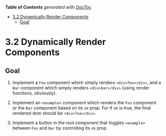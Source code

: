 <!-- START doctoc generated TOC please keep comment here to allow auto update -->
<!-- DON'T EDIT THIS SECTION, INSTEAD RE-RUN doctoc TO UPDATE -->
**Table of Contents**  *generated with [DocToc](https://github.com/thlorenz/doctoc)*

- [3.2 Dynamically Render Components](#32-dynamically-render-components)
  - [Goal](#goal)

<!-- END doctoc generated TOC please keep comment here to allow auto update -->

# 3.2 Dynamically Render Components

## Goal

1. Implement a `Foo` component which simply renders `<div>foo</div>`, and a `Bar` component which simply renders `<div>bar</div>` (using render functions, obviously).

2. Implement an `<example>` component which renders the `Foo` component or the `Bar` component based on its `ok` prop. For <example> if `ok` is true, the final rendered dom should be `<div>foo</div>`.

3. Implement a button in the root component that toggles `<example>` between `Foo` and `Bar` by controlling its `ok` prop.
